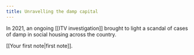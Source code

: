 ```yaml
---
title: Unravelling the damp capital
---
```


In 2021, an ongoing [[ITV investigation]] brought to light a scandal of cases of damp in social housing across the country.

 [[Your first note|first note]].
